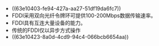 - ((63e10403-fe94-427a-aa27-51df19da6fc7))
- FDDI采用双向光纤令牌环可提供100-200Mbps数据传输速率。
- FDDI具有互连大量设备的能力。
- 传统的FDDI仅以异步方式操作
- ((63e10423-8a0d-4cd9-94c4-066bcb6654aa))